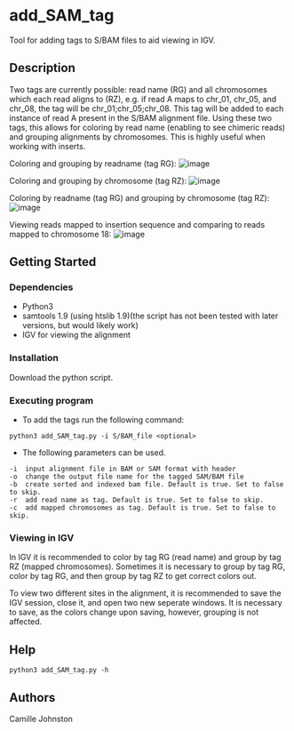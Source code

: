 # add_SAM_tag
Tool for adding tags to S/BAM files to aid viewing in IGV. 

## Description

Two tags are currently possible: read name (RG) and all chromosomes which each read aligns to (RZ), e.g. if read A maps to chr_01, chr_05, and chr_08, the tag will be chr_01;chr_05;chr_08. This tag will be added to each instance of read A present in the S/BAM alignment file. 
Using these two tags, this allows for coloring by read name (enabling to see chimeric reads) and grouping alignments by chromosomes. This is highly useful when working with inserts. 

Coloring and grouping by readname (tag RG):
![image](https://user-images.githubusercontent.com/60882704/129158470-d4f5edfc-5230-4d82-80a9-fbc85c071cc7.png)

Coloring and grouping by chromosome (tag RZ):
![image](https://user-images.githubusercontent.com/60882704/129158712-cf2bde45-b985-4c86-8b57-bd72061d70d2.png)


Coloring by readname (tag RG) and grouping by chromosome (tag RZ): 
![image](https://user-images.githubusercontent.com/60882704/129158273-87011e96-d639-4697-8f76-495424ccf022.png)

Viewing reads mapped to insertion sequence and comparing to reads mapped to chromosome 18:
![image](https://user-images.githubusercontent.com/60882704/129162641-04091ff4-a106-4ee1-9b1e-4f3fc9c3a8d1.png)

## Getting Started

### Dependencies

* Python3
* samtools 1.9 (using htslib 1.9)(the script has not been tested with later versions, but would likely work)
* IGV for viewing the alignment
### Installation

Download the python script. 

### Executing program

* To add the tags run the following command:
```
python3 add_SAM_tag.py -i S/BAM_file <optional> 

```
* The following parameters can be used.
```
-i	input alignment file in BAM or SAM format with header
-o	change the output file name for the tagged SAM/BAM file
-b	create sorted and indexed bam file. Default is true. Set to false to skip.
-r	add read name as tag. Default is true. Set to false to skip. 
-c	add mapped chromosomes as tag. Default is true. Set to false to skip.
```

### Viewing in IGV
In IGV it is recommended to color by tag RG (read name) and group by tag RZ (mapped chromosomes). Sometimes it is necessary to group by tag RG, color by tag RG, and then group by tag RZ to get correct colors out. 

To view two different sites in the alignment, it is recommended to save the IGV session, close it, and open two new seperate windows. It is necessary to save, as the colors change upon saving, however, grouping is not affected. 

## Help

```
python3 add_SAM_tag.py -h
```

## Authors

Camille Johnston 


